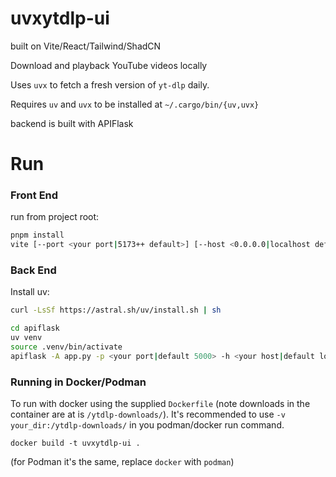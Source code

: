 # uvxytdlp-ui

built on Vite/React/Tailwind/ShadCN


Download and playback YouTube videos locally

Uses `uvx` to fetch a fresh version of `yt-dlp` daily.

Requires `uv` and `uvx` to be installed at `~/.cargo/bin/{uv,uvx}`

backend is built with APIFlask

# Run

### Front End

run from project root:

```sh
pnpm install
vite [--port <your port|5173++ default>] [--host <0.0.0.0|localhost default>
```

### Back End

Install uv:

```sh
curl -LsSf https://astral.sh/uv/install.sh | sh
```

```sh
cd apiflask
uv venv
source .venv/bin/activate
apiflask -A app.py -p <your port|default 5000> -h <your host|default localhost>
```

### Running in Docker/Podman

To run with docker using the supplied `Dockerfile` (note downloads in the container are at is `/ytdlp-downloads/`). It's recommended to use `-v your_dir:/ytdlp-downloads/` in you podman/docker run command.

```
docker build -t uvxytdlp-ui .
```

(for Podman it's the same, replace `docker` with `podman`)

